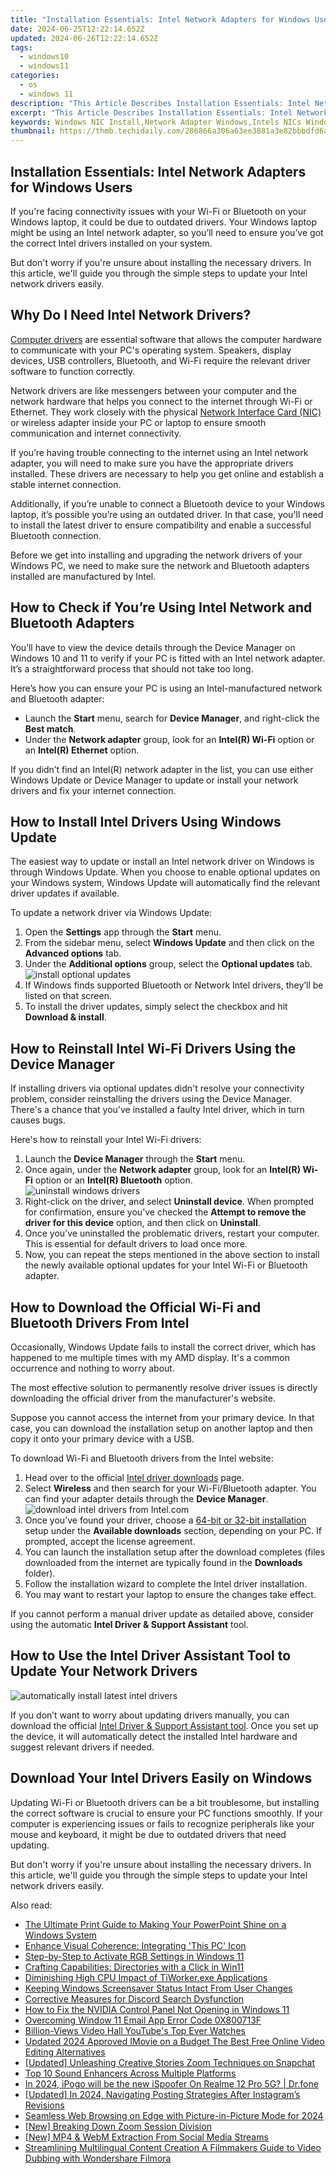 ```yaml
---
title: "Installation Essentials: Intel Network Adapters for Windows Users"
date: 2024-06-25T12:22:14.652Z
updated: 2024-06-26T12:22:14.652Z
tags:
  - windows10
  - windows11
categories:
  - os
  - windows 11
description: "This Article Describes Installation Essentials: Intel Network Adapters for Windows Users"
excerpt: "This Article Describes Installation Essentials: Intel Network Adapters for Windows Users"
keywords: Windows NIC Install,Network Adapter Windows,Intels NICs Windows,PC Network Hardware,Windows NIC Essentials,Intel NIC Windows Install,Windows Network Adapters
thumbnail: https://thmb.techidaily.com/286866a306a63ee3881a3e82bbbdfd6a5621a0735c9f349a630ef1e39c65837d.jpg
---
```


## Installation Essentials: Intel Network Adapters for Windows Users

 If you're facing connectivity issues with your Wi-Fi or Bluetooth on your Windows laptop, it could be due to outdated drivers. Your Windows laptop might be using an Intel network adapter, so you’ll need to ensure you’ve got the correct Intel drivers installed on your system.

 But don't worry if you're unsure about installing the necessary drivers. In this article, we'll guide you through the simple steps to update your Intel network drivers easily.

## Why Do I Need Intel Network Drivers?

[Computer drivers](https://www.makeuseof.com/computer-drivers-what-are-they-why-should-you-update/) are essential software that allows the computer hardware to communicate with your PC's operating system. Speakers, display devices, USB controllers, Bluetooth, and Wi-Fi require the relevant driver software to function correctly.

 Network drivers are like messengers between your computer and the network hardware that helps you connect to the internet through Wi-Fi or Ethernet. They work closely with the physical [Network Interface Card (NIC)](https://www.makeuseof.com/what-are-network-interface-cards-nics/) or wireless adapter inside your PC or laptop to ensure smooth communication and internet connectivity.

 If you’re having trouble connecting to the internet using an Intel network adapter, you will need to make sure you have the appropriate drivers installed. These drivers are necessary to help you get online and establish a stable internet connection.

 Additionally, if you’re unable to connect a Bluetooth device to your Windows laptop, it’s possible you’re using an outdated driver. In that case, you'll need to install the latest driver to ensure compatibility and enable a successful Bluetooth connection.

 Before we get into installing and upgrading the network drivers of your Windows PC, we need to make sure the network and Bluetooth adapters installed are manufactured by Intel.

## How to Check if You’re Using Intel Network and Bluetooth Adapters

 You’ll have to view the device details through the Device Manager on Windows 10 and 11 to verify if your PC is fitted with an Intel network adapter. It’s a straightforward process that should not take too long.

 Here’s how you can ensure your PC is using an Intel-manufactured network and Bluetooth adapter:

* Launch the **Start** menu, search for **Device Manager**, and right-click the **Best match**.
* Under the **Network adapter** group, look for an **Intel(R) Wi-Fi** option or an **Intel(R) Ethernet** option.

 If you didn’t find an Intel(R) network adapter in the list, you can use either Windows Update or Device Manager to update or install your network drivers and fix your internet connection.

## How to Install Intel Drivers Using Windows Update

 The easiest way to update or install an Intel network driver on Windows is through Windows Update. When you choose to enable optional updates on your Windows system, Windows Update will automatically find the relevant driver updates if available.

 To update a network driver via Windows Update:

1. Open the **Settings** app through the **Start** menu.
2. From the sidebar menu, select **Windows Update** and then click on the **Advanced options** tab.
3. Under the **Additional options** group, select the **Optional updates** tab.  
![install optional updates](https://static1.makeuseofimages.com/wordpress/wp-content/uploads/2023/07/whatsapp-image-2023-07-21-at-00-11-52.jpeg)
4. If Windows finds supported Bluetooth or Network Intel drivers, they’ll be listed on that screen.
5. To install the driver updates, simply select the checkbox and hit **Download & install**.

## How to Reinstall Intel Wi-Fi Drivers Using the Device Manager

 If installing drivers via optional updates didn't resolve your connectivity problem, consider reinstalling the drivers using the Device Manager. There's a chance that you've installed a faulty Intel driver, which in turn causes bugs.

 Here's how to reinstall your Intel Wi-Fi drivers:

1. Launch the **Device Manager** through the **Start** menu.
2. Once again, under the **Network adapter** group, look for an **Intel(R) Wi-Fi** option or an **Intel(R) Bluetooth** option.  
![uninstall windows drivers](https://static1.makeuseofimages.com/wordpress/wp-content/uploads/2023/07/whatsapp-image-2023-07-21-at-23-09-59.jpeg)
3. Right-click on the driver, and select **Uninstall device**. When prompted for confirmation, ensure you’ve checked the **Attempt to remove the driver for this device** option, and then click on **Uninstall**.
4. Once you’ve uninstalled the problematic drivers, restart your computer. This is essential for default drivers to load once more.
5. Now, you can repeat the steps mentioned in the above section to install the newly available optional updates for your Intel Wi-Fi or Bluetooth adapter.

## How to Download the Official Wi-Fi and Bluetooth Drivers From Intel

 Occasionally, Windows Update fails to install the correct driver, which has happened to me multiple times with my AMD display. It's a common occurrence and nothing to worry about.

 The most effective solution to permanently resolve driver issues is directly downloading the official driver from the manufacturer's website.

 Suppose you cannot access the internet from your primary device. In that case, you can download the installation setup on another laptop and then copy it onto your primary device with a USB.

 To download Wi-Fi and Bluetooth drivers from the Intel website:

1. Head over to the official [Intel driver downloads](https://www.intel.com/content/www/us/en/download-center/home.html) page.
2. Select **Wireless** and then search for your Wi-Fi/Bluetooth adapter. You can find your adapter details through the **Device Manager**.  
![download intel drivers from Intel.com](https://static1.makeuseofimages.com/wordpress/wp-content/uploads/2023/07/screenshot-2023-07-20-at-10-19-42-am.png)
3. Once you’ve found your driver, choose a [64-bit or 32-bit installation](https://www.makeuseof.com/tag/difference-32-bit-64-bit-windows/) setup under the **Available downloads** section, depending on your PC. If prompted, accept the license agreement.
4. You can launch the installation setup after the download completes (files downloaded from the internet are typically found in the **Downloads** folder).
5. Follow the installation wizard to complete the Intel driver installation.
6. You may want to restart your laptop to ensure the changes take effect.

 If you cannot perform a manual driver update as detailed above, consider using the automatic **Intel Driver & Support Assistant** tool.

## How to Use the Intel Driver Assistant Tool to Update Your Network Drivers

![automatically install latest intel drivers](https://static1.makeuseofimages.com/wordpress/wp-content/uploads/2023/07/screenshot-2023-07-20-at-10-30-27-am.png)

 If you don’t want to worry about updating drivers manually, you can download the official [Intel Driver & Support Assistant tool](https://www.intel.com/content/www/us/en/support/detect.html). Once you set up the device, it will automatically detect the installed Intel hardware and suggest relevant drivers if needed.

## Download Your Intel Drivers Easily on Windows

 Updating Wi-Fi or Bluetooth drivers can be a bit troublesome, but installing the correct software is crucial to ensure your PC functions smoothly. If your computer is experiencing issues or fails to recognize peripherals like your mouse and keyboard, it might be due to outdated drivers that need updating.

 But don't worry if you're unsure about installing the necessary drivers. In this article, we'll guide you through the simple steps to update your Intel network drivers easily.

<span class="atpl-alsoreadstyle">Also read:</span>
<div><ul>
<li><a href="https://windows11.techidaily.com/the-ultimate-print-guide-to-making-your-powerpoint-shine-on-a-windows-system/"><u>The Ultimate Print Guide to Making Your PowerPoint Shine on a Windows System</u></a></li>
<li><a href="https://windows11.techidaily.com/enhance-visual-coherence-integrating-this-pc-icon/"><u>Enhance Visual Coherence: Integrating 'This PC' Icon</u></a></li>
<li><a href="https://windows11.techidaily.com/step-by-step-to-activate-rgb-settings-in-windows-11/"><u>Step-by-Step to Activate RGB Settings in Windows 11</u></a></li>
<li><a href="https://windows11.techidaily.com/crafting-capabilities-directories-with-a-click-in-win11/"><u>Crafting Capabilities: Directories with a Click in Win11</u></a></li>
<li><a href="https://windows11.techidaily.com/diminishing-high-cpu-impact-of-tiworkerexe-applications/"><u>Diminishing High CPU Impact of TiWorker.exe Applications</u></a></li>
<li><a href="https://windows11.techidaily.com/keeping-windows-screensaver-status-intact-from-user-changes/"><u>Keeping Windows Screensaver Status Intact From User Changes</u></a></li>
<li><a href="https://windows11.techidaily.com/corrective-measures-for-discord-search-dysfunction/"><u>Corrective Measures for Discord Search Dysfunction</u></a></li>
<li><a href="https://windows11.techidaily.com/how-to-fix-the-nvidia-control-panel-not-opening-in-windows-11/"><u>How to Fix the NVIDIA Control Panel Not Opening in Windows 11</u></a></li>
<li><a href="https://windows11.techidaily.com/overcoming-window-11-email-app-error-code-0x800713f/"><u>Overcoming Window 11 Email App Error Code 0X800713F</u></a></li>
<li><a href="https://youtube-videos.techidaily.com/billion-views-video-hall-youtubes-top-ever-watches/"><u>Billion-Views Video Hall  YouTube's Top Ever Watches</u></a></li>
<li><a href="https://video-content-creator.techidaily.com/updated-2024-approved-imovie-on-a-budget-the-best-free-online-video-editing-alternatives/"><u>Updated 2024 Approved IMovie on a Budget The Best Free Online Video Editing Alternatives</u></a></li>
<li><a href="https://some-guidance.techidaily.com/updated-unleashing-creative-stories-zoom-techniques-on-snapchat/"><u>[Updated] Unleashing Creative Stories  Zoom Techniques on Snapchat</u></a></li>
<li><a href="https://youtube-web.techidaily.com/0-sound-enhancers-across-multiple-platforms/"><u>Top 10 Sound Enhancers Across Multiple Platforms</u></a></li>
<li><a href="https://pokemon-go-android.techidaily.com/in-2024-ipogo-will-be-the-new-ispoofer-on-realme-12-pro-5g-drfone-by-drfone-virtual-android/"><u>In 2024, iPogo will be the new iSpoofer On Realme 12 Pro 5G? | Dr.fone</u></a></li>
<li><a href="https://instagram-clips.techidaily.com/updated-in-2024-navigating-posting-strategies-after-instagrams-revisions/"><u>[Updated] In 2024, Navigating Posting Strategies After Instagram’s Revisions</u></a></li>
<li><a href="https://extra-guidance.techidaily.com/seamless-web-browsing-on-edge-with-picture-in-picture-mode-for-2024/"><u>Seamless Web Browsing on Edge with Picture-in-Picture Mode for 2024</u></a></li>
<li><a href="https://screen-video-capture.techidaily.com/new-breaking-down-zoom-session-division/"><u>[New] Breaking Down Zoom Session Division</u></a></li>
<li><a href="https://twitter-videos.techidaily.com/new-mp4-and-webm-extraction-from-social-media-streams/"><u>[New] MP4 & WebM Extraction From Social Media Streams</u></a></li>
<li><a href="https://audio-shaping.techidaily.com/streamlining-multilingual-content-creation-a-filmmakers-guide-to-video-dubbing-with-wondershare-filmora/"><u>Streamlining Multilingual Content Creation A Filmmakers Guide to Video Dubbing with Wondershare Filmora</u></a></li>
</ul></div>

<ins class="adsbygoogle"
      style="display:block"
      data-ad-client="ca-pub-7571918770474297"
      data-ad-slot="8358498916"
      data-ad-format="auto"
      data-full-width-responsive="true"></ins>